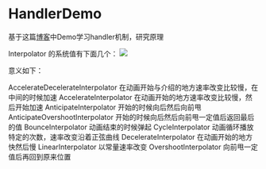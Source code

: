 # HandlerDemo

基于这篇[博客](https://blog.csdn.net/tgvincent/article/details/808000)中Demo学习handler机制，研究原理

Interpolator 的系统值有下面几个：
<img src="https://wiki.jikexueyuan.com/project/android-animation/images/6.png" />

意义如下：

AccelerateDecelerateInterpolator 在动画开始与介绍的地方速率改变比较慢，在中间的时候加速
AccelerateInterpolator 在动画开始的地方速率改变比较慢，然后开始加速
AnticipateInterpolator 开始的时候向后然后向前甩
AnticipateOvershootInterpolator 开始的时候向后然后向前甩一定值后返回最后的值
BounceInterpolator 动画结束的时候弹起
CycleInterpolator 动画循环播放特定的次数，速率改变沿着正弦曲线
DecelerateInterpolator 在动画开始的地方快然后慢
LinearInterpolator 以常量速率改变
OvershootInterpolator 向前甩一定值后再回到原来位置
